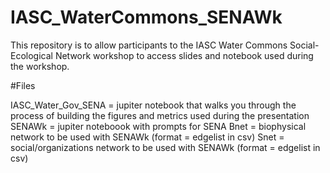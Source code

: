 # IASC_WaterCommons_SENAWk

This repository is to allow participants to the IASC Water Commons Social-Ecological Network workshop to access slides and notebook used during the workshop.

#Files

IASC_Water_Gov_SENA = jupiter notebook that walks you through the process of building the figures and metrics used during the presentation
SENAWk = jupiter noteboook with prompts for SENA
Bnet = biophysical network to be used with SENAWk (format = edgelist in csv)
Snet = social/organizations network to be used with SENAWk (format = edgelist in csv)
